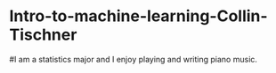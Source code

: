# Intro-to-machine-learning-Collin-Tischner
#I am a statistics major and I enjoy playing and writing piano music.
